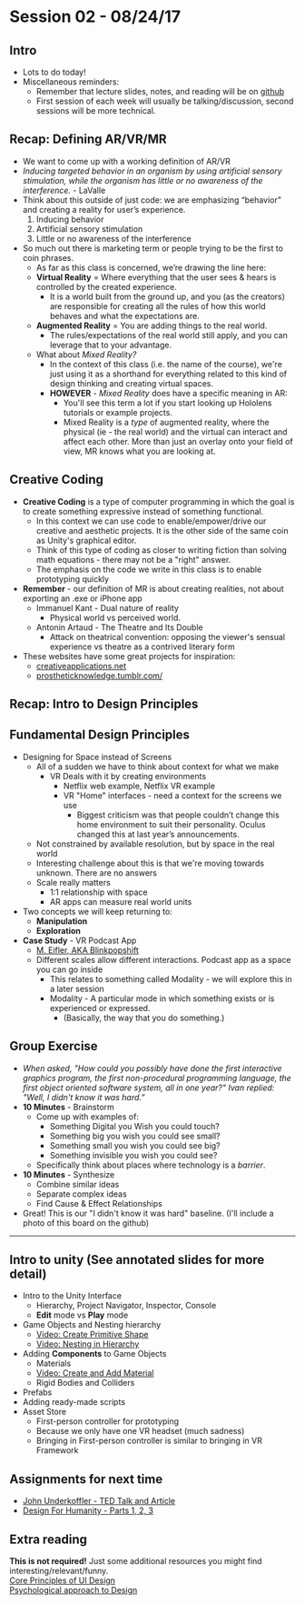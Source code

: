 # Session 02 - 08/24/17

## Intro
* Lots to do today!
* Miscellaneous reminders:
    * Remember that lecture slides, notes, and reading will be on [github](https://github.com/ivaylopg/Tech421Tech3706)
    * First session of each week will usually be talking/discussion, second sessions will be more technical.


## Recap: Defining AR/VR/MR
* We want to come up with a working definition of AR/VR
* _Inducing targeted behavior in an organism by using artificial sensory stimulation, while the organism has little or no awareness of the interference._ - LaValle
* Think about this outside of just code: we are emphasizing “behavior” and creating a reality for user’s experience.
    1. Inducing behavior
    2. Artificial sensory stimulation
    3. Little or no awareness of the interference 
* So much out there is marketing term or people trying to be the first to coin phrases.
    * As far as this class is concerned, we’re drawing the line here:
    * **Virtual Reality** = Where everything that the user sees & hears is controlled by the created experience.
        * It is a world built from the ground up, and you (as the creators) are responsible for creating all the rules of how this world behaves and what the expectations are.
    * **Augmented Reality** = You are adding things to the real world.
        * The rules/expectations of the real world still apply, and you can leverage that to your advantage.
    * What about _Mixed Reality?_
        * In the context of this class (i.e. the name of the course), we're just using it as a shorthand for everything related to this kind of design thinking and creating virtual spaces.
        * **HOWEVER** - _Mixed Reality_ does have a specific meaning in AR:
            * You'll see this term a lot if you start looking up Hololens tutorials or example projects.
            * Mixed Reality is a *type* of augmented reality, where the physical (ie - the real world) and the virtual can interact and affect each other. More than just an overlay onto your field of view, MR knows what you are looking at.


## Creative Coding
* **Creative Coding** is a type of computer programming in which the goal is to create something expressive instead of something functional.
    * In this context we can use code to enable/empower/drive our creative and aesthetic projects. It is the other side of the same coin as Unity's graphical editor.
    * Think of this type of coding as closer to writing fiction than solving math equations - there may not be a "right" answer.
    * The emphasis on the code we write in this class is to enable prototyping quickly
* **Remember** - our definition of MR is about creating realities, not about exporting an .exe or iPhone app
    * Immanuel Kant - Dual nature of reality
        * Physical world vs perceived world.
    * Antonin Artaud  - The Theatre and Its Double
        * Attack on theatrical convention: opposing the viewer's sensual experience vs theatre as a contrived literary form
* These websites have some great projects for inspiration:
    * [creativeapplications.net](http://www.creativeapplications.net)
    * [prostheticknowledge.tumblr.com/](http://prostheticknowledge.tumblr.com/)

## Recap: Intro to Design Principles

## Fundamental Design Principles
* Designing for Space instead of Screens
    * All of a sudden we have to think about context for what we make
        * VR Deals with it by creating environments
            * Netflix web example, Netflix VR example
            * VR "Home" interfaces - need a context for the screens we use
                * Biggest criticism was that people couldn’t change this home environment to suit their personality. Oculus changed this at last year’s announcements.
    * Not constrained by available resolution, but by space in the real world
    * Interesting challenge about this is that we're moving towards unknown. There are no answers
    * Scale really matters
        * 1:1 relationship with space
        * AR apps can measure real world units
* Two concepts we will keep returning to:
    * **Manipulation**
    * **Exploration**
* **Case Study** - VR Podcast App
    * [M. Eifler, AKA Blinkpopshift](http://elevr.com/studio-metaphor-an-embodied-software-paradigm/)
    * Different scales allow different interactions. Podcast app as a space you can go inside
        * This relates to something called Modality - we will explore this in a later session
        * Modality - A particular mode in which something exists or is experienced or expressed.
            * (Basically, the way that you do something.)


## Group Exercise
* _When asked, "How could you possibly have done the first interactive graphics program, the first non-procedural programming language, the first object oriented software system, all in one year?" Ivan replied: "Well, I didn't know it was hard.”_
* **10 Minutes** - Brainstorm
    * Come up with examples of:
        * Something Digital you Wish you could touch?
        * Something big you wish you could see small?
        * Something small you wish you could see big?
        * Something invisible you wish you could see?
    * Specifically think about places where technology is a _barrier_.
* **10 Minutes** - Synthesize
    * Combine similar ideas
    * Separate complex ideas
    * Find Cause & Effect Relationships
* Great! This is our "I didn't know it was hard" baseline. (I'll include a photo of this board on the github)

---

## Intro to unity (See annotated slides for more detail)
* Intro to the Unity Interface
    * Hierarchy, Project Navigator, Inspector, Console
    * **Edit** mode vs **Play** mode
* Game Objects and Nesting hierarchy
    * [Video: Create Primitive Shape](https://vimeo.com/253172756/dc9e9733de)
    * [Video: Nesting in Hierarchy](https://vimeo.com/253172776/f5588d3c87)
* Adding **Components** to Game Objects
    * Materials
    * [Video: Create and Add Material](https://vimeo.com/253172720/0589f5768d)
    * Rigid Bodies and Colliders
* Prefabs
* Adding ready-made scripts
* Asset Store
    * First-person controller for prototyping
    * Because we only have one VR headset (much sadness)
    * Bringing in First-person controller is similar to bringing in VR Framework


## Assignments for next time
* [John Underkoffler - TED Talk and Article](https://thenextweb.com/media/2015/08/31/a-stark-future/)
* [Design For Humanity - Parts 1, 2, 3](https://medium.com/swlh/the-future-of-design-is-emotional-5789ccde17aa)


## Extra reading
**This is not required!** Just some additional resources you might find interesting/relevant/funny.    
[Core Principles of UI Design](https://www.invisionapp.com/blog/core-principles-of-ui-design/)    
[Psychological approach to Design](https://uxplanet.org/psychological-approach-to-design-3e955196bd19)
